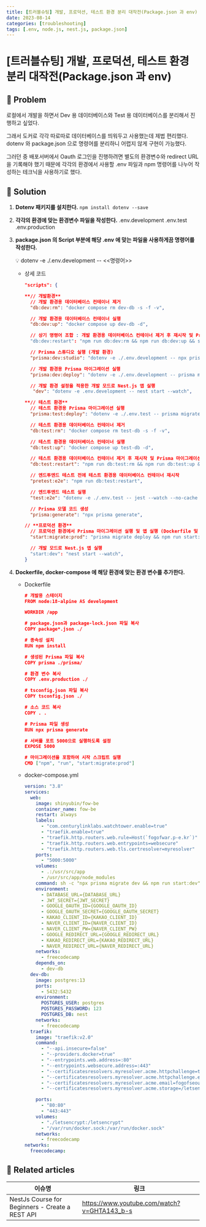 ```yaml
---
title: [트러블슈팅] 개발, 프로덕션, 테스트 환경 분리 대작전(Package.json 과 env)
date: 2023-08-14
categories: [troubleshooting]
tags: [.env, node.js, nest.js, package.json]
---
```


# [트러블슈팅] 개발, 프로덕션, 테스트 환경 분리 대작전(Package.json 과 env)

## 🤔 Problem

로컬에서 개발을 하면서 Dev 용 데이터베이스와 Test 용 데이터베이스를 분리해서 진행하고 싶었다.

그래서 도커로 각각 따로따로 데이터베이스를 띄워두고 사용했는데 제법 편리했다. dotenv 와 package.json 으로 명령어를 분리하니 어렵지 않게 구현이 가능했다.

그러던 중 배포서버에서 Oauth 로그인을 진행하려면 별도의 환경변수와 redirect URL을 기록해야 했기 때문에 각각의 환경에서 사용할 .env 파일과 npm 명령어를 나누어 작성하는 테크닉을 사용하기로 했다.

## 🌱 Solution

1. **Dotenv 패키지를 설치한다.**
   `npm install dotenv --save`
2. **각각의 환경에 맞는 환경변수 파일을 작성한다.**
   .env.development
   .env.test
   .env.production
3. **package.json 의 Script 부분에 해당 .env 에 맞는 파일을 사용하게끔 명령어를 작성한다.**

   <aside>
   💡 dotenv -e ./.env.development -- <<명령어>>

   </aside>

   - 상세 코드
     [](https://github.com/fog-of-war/dev-be/blob/dev/package.json)

     ```json
     "scripts": {

     **// 개발환경**
       // 개발 환경용 데이터베이스 컨테이너 제거
       "db:dev:rm": "docker compose rm dev-db -s -f -v",

       // 개발 환경용 데이터베이스 컨테이너 실행
       "db:dev:up": "docker compose up dev-db -d",

       // 상기 명령어 조합 : 개발 환경용 데이터베이스 컨테이너 제거 후 재시작 및 Prisma 마이그레이션 실행
       "db:dev:restart": "npm run db:dev:rm && npm run db:dev:up && sleep 1 && npm run prisma:dev:deploy",

       // Prisma 스튜디오 실행 (개발 환경)
       "prisma:dev:studio": "dotenv -e ./.env.development -- npx prisma studio",

       // 개발 환경용 Prisma 마이그레이션 실행
       "prisma:dev:deploy": "dotenv -e ./.env.development -- prisma migrate dev",

       // 개발 환경 설정을 적용한 개발 모드로 Nest.js 앱 실행
     	"dev": "dotenv -e .env.development -- nest start --watch",

     **// 테스트 환경**
       // 테스트 환경용 Prisma 마이그레이션 실행
       "prisma:test:deploy": "dotenv -e ./.env.test -- prisma migrate deploy",

       // 테스트 환경용 데이터베이스 컨테이너 제거
       "db:test:rm": "docker compose rm test-db -s -f -v",

       // 테스트 환경용 데이터베이스 컨테이너 실행
       "db:test:up": "docker compose up test-db -d",

       // 테스트 환경용 데이터베이스 컨테이너 제거 후 재시작 및 Prisma 마이그레이션 실행
       "db:test:restart": "npm run db:test:rm && npm run db:test:up && sleep 1 && npm run prisma:test:deploy",

       // 엔드투엔드 테스트 전에 테스트 환경용 데이터베이스 컨테이너 재시작
       "pretest:e2e": "npm run db:test:restart",

       // 엔드투엔드 테스트 실행
       "test:e2e": "dotenv -e ./.env.test -- jest --watch --no-cache --config ./test/jest-e2e.json",

       // Prisma 모델 코드 생성
       "prisma:generate": "npx prisma generate",

     // **프로덕션 환경**
       // 프로덕션 환경에서 Prisma 마이그레이션 실행 및 앱 실행 (Dockerfile 및 docker-compose.yml에서 사용)
       "start:migrate:prod": "prisma migrate deploy && npm run start:prod"

       // 개발 모드로 Nest.js 앱 실행
       "start:dev": "nest start --watch",
     }
     ```

4. **Dockerfile, docker-compose 에 해당 환경에 맞는 환경 변수를 추가한다.**

   - Dockerfile

     ```json
     # 개발용 스테이지
     FROM node:18-alpine AS development

     WORKDIR /app

     # package.json과 package-lock.json 파일 복사
     COPY package*.json ./

     # 종속성 설치
     RUN npm install

     # 생성된 Prisma 파일 복사
     COPY prisma ./prisma/

     # 환경 변수 복사
     COPY .env.production ./

     # tsconfig.json 파일 복사
     COPY tsconfig.json ./

     # 소스 코드 복사
     COPY . .

     # Prisma 파일 생성
     RUN npx prisma generate

     # 서버를 포트 5000으로 실행하도록 설정
     EXPOSE 5000

     # 마이그레이션을 포함하여 시작 스크립트 실행
     CMD ["npm", "run", "start:migrate:prod"]
     ```

   - docker-compose.yml

     ```yaml
     version: "3.8"
     services:
       web:
         image: shinyubin/fow-be
         container_name: fow-be
         restart: always
         labels:
           - "com.centurylinklabs.watchtower.enable=true"
           - "traefik.enable=true"
           - "traefik.http.routers.web.rule=Host(`fogofwar.p-e.kr`)"
           - "traefik.http.routers.web.entrypoints=websecure"
           - "traefik.http.routers.web.tls.certresolver=myresolver"
         ports:
           - "5000:5000"
         volumes:
           - .:/usr/src/app
           - /usr/src/app/node_modules
         command: sh -c "npx prisma migrate dev && npm run start:dev"
         environment:
           - DATABASE_URL={DATABASE_URL}
           - JWT_SECRET={JWT_SECRET}
           - GOOGLE_OAUTH_ID={GOOGLE_OAUTH_ID}
           - GOOGLE_OAUTH_SECRET={GOOGLE_OAUTH_SECRET}
           - KAKAO_CLIENT_ID={KAKAO_CLIENT_ID}
           - NAVER_CLIENT_ID={NAVER_CLIENT_ID}
           - NAVER_CLIENT_PW={NAVER_CLIENT_PW}
           - GOOGLE_REDIRECT_URL={GOOGLE_REDIRECT_URL}
           - KAKAO_REDIRECT_URL={KAKAO_REDIRECT_URL}
           - NAVER_REDIRECT_URL={NAVER_REDIRECT_URL}
         networks:
           - freecodecamp
         depends_on:
           - dev-db
       dev-db:
         image: postgres:13
         ports:
           - 5432:5432
         environment:
           POSTGRES_USER: postgres
           POSTGRES_PASSWORD: 123
           POSTGRES_DB: nest
         networks:
           - freecodecamp
       traefik:
         image: "traefik:v2.0"
         command:
           - "--api.insecure=false"
           - "--providers.docker=true"
           - "--entrypoints.web.address=:80"
           - "--entrypoints.websecure.address=:443"
           - "--certificatesresolvers.myresolver.acme.httpchallenge=true"
           - "--certificatesresolvers.myresolver.acme.httpchallenge.entrypoint=web"
           - "--certificatesresolvers.myresolver.acme.email=fogofseoul@gmail.com"
           - "--certificatesresolvers.myresolver.acme.storage=/letsencrypt/acme.json"

         ports:
           - "80:80"
           - "443:443"
         volumes:
           - "./letsencrypt:/letsencrypt"
           - "/var/run/docker.sock:/var/run/docker.sock"
         networks:
           - freecodecamp
     networks:
       freecodecamp:
     ```

## 📎 Related articles

| 이슈명                                          | 링크                                        |
| ----------------------------------------------- | ------------------------------------------- |
| NestJs Course for Beginners - Create a REST API | https://www.youtube.com/watch?v=GHTA143_b-s |
